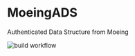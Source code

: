 # MoeingADS
Authenticated Data Structure from  Moeing

![build workflow](https://github.com/smartbch/moeingads/actions/workflows/main.yml/badge.svg)
